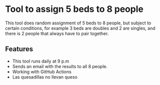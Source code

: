 
# Tool to assign 5 beds to 8 people

This tool does random assignment of 5 beds to 8 people, but subject to certain conditions, for example 3 beds are doubles and 2 are singles, and there is 2 people that always have to pair together. 
## Features

- This tool runs daily at 9 p.m
- Sends an email with the results to all 8 people.
- Working with GitHub Actions
- Las quesadillas no llevan queso